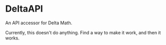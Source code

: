 # DeltaAPI
An API accessor for Delta Math.

Currently, this doesn't do anything. Find a way to make it work, and then it works.
